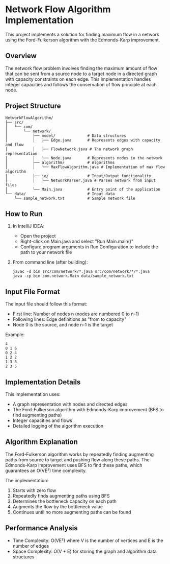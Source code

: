 # Network Flow Algorithm Implementation

This project implements a solution for finding maximum flow in a network using the Ford-Fulkerson algorithm with the Edmonds-Karp improvement.

## Overview

The network flow problem involves finding the maximum amount of flow that can be sent from a source node to a target node in a directed graph with capacity constraints on each edge. This implementation handles integer capacities and follows the conservation of flow principle at each node.

## Project Structure

```
NetworkFlowAlgorithm/
├── src/
│   └── com/
│       └── network/
│           ├── model/              # Data structures
│           │   ├── Edge.java       # Represents edges with capacity and flow
│           │   ├── FlowNetwork.java # The network graph representation
│           │   └── Node.java       # Represents nodes in the network
│           ├── algorithm/          # Algorithms
│           │   └── MaxFlowAlgorithm.java # Implementation of max flow algorithm
│           ├── io/                 # Input/Output functionality
│           │   └── NetworkParser.java # Parses network from input files
│           └── Main.java           # Entry point of the application
└── data/                           # Input data
    └── sample_network.txt          # Sample network file
```

## How to Run

1. In IntelliJ IDEA:
   - Open the project
   - Right-click on Main.java and select "Run Main.main()"
   - Configure program arguments in Run Configuration to include the path to your network file

2. From command line (after building):
   ```
   javac -d bin src/com/network/*.java src/com/network/*/*.java
   java -cp bin com.network.Main data/sample_network.txt
   ```

## Input File Format

The input file should follow this format:
- First line: Number of nodes n (nodes are numbered 0 to n-1)
- Following lines: Edge definitions as "from to capacity"
- Node 0 is the source, and node n-1 is the target

Example:
```
4
0 1 6
0 2 4
1 2 2
1 3 3
2 3 5
```

## Implementation Details

This implementation uses:
- A graph representation with nodes and directed edges
- The Ford-Fulkerson algorithm with Edmonds-Karp improvement (BFS to find augmenting paths)
- Integer capacities and flows
- Detailed logging of the algorithm execution

## Algorithm Explanation

The Ford-Fulkerson algorithm works by repeatedly finding augmenting paths from source to target and pushing flow along these paths. The Edmonds-Karp improvement uses BFS to find these paths, which guarantees an O(VE²) time complexity.

The implementation:
1. Starts with zero flow
2. Repeatedly finds augmenting paths using BFS
3. Determines the bottleneck capacity on each path
4. Augments the flow by the bottleneck value
5. Continues until no more augmenting paths can be found

## Performance Analysis

- Time Complexity: O(VE²) where V is the number of vertices and E is the number of edges
- Space Complexity: O(V + E) for storing the graph and algorithm data structures
